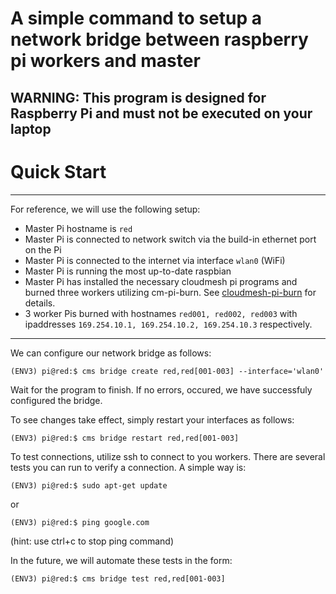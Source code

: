 # A simple command to setup a network bridge between raspberry pi workers and master
WARNING: This program is designed for Raspberry Pi and must not be executed on your laptop
---
# Quick Start
---
For reference, we will use the following setup:
* Master Pi hostname is `red`
* Master Pi is connected to network switch via the build-in ethernet port on the Pi
* Master Pi is connected to the internet via interface `wlan0` (WiFi)
* Master Pi is running the most up-to-date raspbian
* Master Pi has installed the necessary cloudmesh pi programs and burned three workers utilizing cm-pi-burn. See [cloudmesh-pi-burn](https://github.com/cloudmesh/cloudmesh_pi_burn/blob/master/cmburn/pi/README.md) for details.
* 3 worker Pis burned with hostnames `red001, red002, red003` with ipaddresses `169.254.10.1, 169.254.10.2, 169.254.10.3` respectively.

---
We can configure our network bridge as follows:
```
(ENV3) pi@red:$ cms bridge create red,red[001-003] --interface='wlan0'
```

Wait for the program to finish. If no errors, occured, we have successfuly configured the bridge.


To see changes take effect, simply restart your interfaces as follows:
```
(ENV3) pi@red:$ cms bridge restart red,red[001-003]
```

To test connections, utilize ssh to connect to you workers. There are several tests you can run to verify a connection. A simple way is:
```
(ENV3) pi@red:$ sudo apt-get update
```
or
```
(ENV3) pi@red:$ ping google.com
```
(hint: use ctrl+c to stop ping command)


In the future, we will automate these tests in the form:
```
(ENV3) pi@red:$ cms bridge test red,red[001-003]
```


